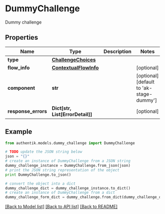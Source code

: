 # DummyChallenge

Dummy challenge

## Properties
Name | Type | Description | Notes
------------ | ------------- | ------------- | -------------
**type** | [**ChallengeChoices**](ChallengeChoices.md) |  | 
**flow_info** | [**ContextualFlowInfo**](ContextualFlowInfo.md) |  | [optional] 
**component** | **str** |  | [optional] [default to 'ak-stage-dummy']
**response_errors** | **Dict[str, List[ErrorDetail]]** |  | [optional] 

## Example

```python
from authentik.models.dummy_challenge import DummyChallenge

# TODO update the JSON string below
json = "{}"
# create an instance of DummyChallenge from a JSON string
dummy_challenge_instance = DummyChallenge.from_json(json)
# print the JSON string representation of the object
print DummyChallenge.to_json()

# convert the object into a dict
dummy_challenge_dict = dummy_challenge_instance.to_dict()
# create an instance of DummyChallenge from a dict
dummy_challenge_form_dict = dummy_challenge.from_dict(dummy_challenge_dict)
```
[[Back to Model list]](../README.md#documentation-for-models) [[Back to API list]](../README.md#documentation-for-api-endpoints) [[Back to README]](../README.md)


